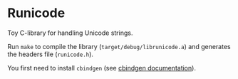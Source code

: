 Runicode
========

Toy C-library for handling Unicode strings.

Run `make` to compile the library (`target/debug/librunicode.a`)
and generates the headers file (`runicode.h`).

You first need to install `cbindgen`
(see [cbindgen documentation](https://github.com/eqrion/cbindgen/)).